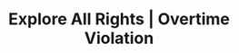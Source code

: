 ---
title: Explore All Rights | Overtime Violation
layout: entitlement
experience: "I didn't get paid overtime when I worked more than 40 hours in a 7-day period."
right: wage-rights

entitlement:
  - header: You have the right to be paid overtime.
  - description: Normally, you must receive time and one-half of your regular rate of pay after 40 hours of work in a 7-day work-week.

actions:
  - { header: "File a complaint to claim your overtime pay.", description: "You have a right to claim your lost wages by filing a complaint with the Wage and Hour Division at DOL.", id: "whd-claim", cta: "File a Claim" }

---